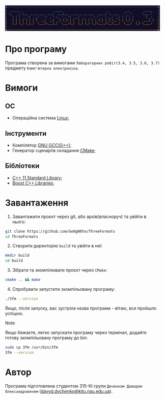 ![Img](img/face.jpg)


# Про програму
Програма створена за вимогами ```Лабораторних робіт(3.4, 3.5, 3.6, 3.7)``` предмету ```Комп'ютерна електроніка```.

# Вимоги
## ОС
- Операційна система [Linux](https://www.linux.org/pages/download);
## Інструменти
- Компілятор [GNU GCC(G++)](https://gcc.gnu.org);
- Генератор сценаріїв складання [CMake](https://cmake.org);
## Бібліотеки
- [C++ 11 Standard Library](https://en.cppreference.com/w/cpp/standard_library);
- [Boost C++ Libraries](https://www.boost.org);

# Завантаження
1. Завантажити проєкт через git, або архів(власноруч) та увійти в нього:
```bash
git clone https://github.com/Ge0gN0te/ThreeFormats
cd ThreeFormats
```
2. Створити директорію ```build``` та увійти в неї:
```bash
mkdir build
cd build
```
3. Зібрати та зкомпілювати проєкт через ```CMake```:
```bash
cmake .. && make
```
4. Спробувати запустити зкомпільовану програму:
```bash
./3fm --version
```
Якщо, після запуску, вас зустріла назва програми - вітаю, все пройшло успішно.
> [!NOTE]
> Якщо бажаєте, легко запускати програму через термінал, додайте готову 
> зкомпільовану програму до bin:
> ```bash
> sudo cp 3fm /usr/bin/3fm
> 3fm --version
> ```

# Автор
Програма підготовлена студентом 315-КІ групи ```Диченком Давидом Олександровичем``` (<davyd.dychenko@kitu.nau.edu.ua>).
